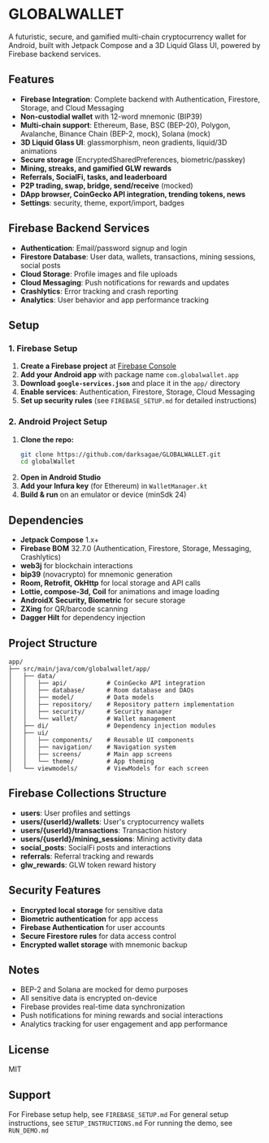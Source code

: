 # GLOBALWALLET

A futuristic, secure, and gamified multi-chain cryptocurrency wallet for Android, built with Jetpack Compose and a 3D Liquid Glass UI, powered by Firebase backend services.

## Features
- **Firebase Integration**: Complete backend with Authentication, Firestore, Storage, and Cloud Messaging
- **Non-custodial wallet** with 12-word mnemonic (BIP39)
- **Multi-chain support**: Ethereum, Base, BSC (BEP-20), Polygon, Avalanche, Binance Chain (BEP-2, mock), Solana (mock)
- **3D Liquid Glass UI**: glassmorphism, neon gradients, liquid/3D animations
- **Secure storage** (EncryptedSharedPreferences, biometric/passkey)
- **Mining, streaks, and gamified GLW rewards**
- **Referrals, SocialFi, tasks, and leaderboard**
- **P2P trading, swap, bridge, send/receive** (mocked)
- **DApp browser, CoinGecko API integration, trending tokens, news**
- **Settings**: security, theme, export/import, badges

## Firebase Backend Services

- **Authentication**: Email/password signup and login
- **Firestore Database**: User data, wallets, transactions, mining sessions, social posts
- **Cloud Storage**: Profile images and file uploads
- **Cloud Messaging**: Push notifications for rewards and updates
- **Crashlytics**: Error tracking and crash reporting
- **Analytics**: User behavior and app performance tracking

## Setup

### 1. Firebase Setup
1. **Create a Firebase project** at [Firebase Console](https://console.firebase.google.com/)
2. **Add your Android app** with package name `com.globalwallet.app`
3. **Download `google-services.json`** and place it in the `app/` directory
4. **Enable services**: Authentication, Firestore, Storage, Cloud Messaging
5. **Set up security rules** (see `FIREBASE_SETUP.md` for detailed instructions)

### 2. Android Project Setup
1. **Clone the repo:**
   ```sh
   git clone https://github.com/darksagae/GLOBALWALLET.git
   cd globalWallet
   ```
2. **Open in Android Studio**
3. **Add your Infura key** (for Ethereum) in `WalletManager.kt`
4. **Build & run** on an emulator or device (minSdk 24)

## Dependencies
- **Jetpack Compose** 1.x+
- **Firebase BOM** 32.7.0 (Authentication, Firestore, Storage, Messaging, Crashlytics)
- **web3j** for blockchain interactions
- **bip39** (novacrypto) for mnemonic generation
- **Room, Retrofit, OkHttp** for local storage and API calls
- **Lottie, compose-3d, Coil** for animations and image loading
- **AndroidX Security, Biometric** for secure storage
- **ZXing** for QR/barcode scanning
- **Dagger Hilt** for dependency injection

## Project Structure

```
app/
├── src/main/java/com/globalwallet/app/
│   ├── data/
│   │   ├── api/           # CoinGecko API integration
│   │   ├── database/      # Room database and DAOs
│   │   ├── model/         # Data models
│   │   ├── repository/    # Repository pattern implementation
│   │   ├── security/      # Security manager
│   │   └── wallet/        # Wallet management
│   ├── di/                # Dependency injection modules
│   ├── ui/
│   │   ├── components/    # Reusable UI components
│   │   ├── navigation/    # Navigation system
│   │   ├── screens/       # Main app screens
│   │   └── theme/         # App theming
│   └── viewmodels/        # ViewModels for each screen
```

## Firebase Collections Structure

- **users**: User profiles and settings
- **users/{userId}/wallets**: User's cryptocurrency wallets
- **users/{userId}/transactions**: Transaction history
- **users/{userId}/mining_sessions**: Mining activity data
- **social_posts**: SocialFi posts and interactions
- **referrals**: Referral tracking and rewards
- **glw_rewards**: GLW token reward history

## Security Features

- **Encrypted local storage** for sensitive data
- **Biometric authentication** for app access
- **Firebase Authentication** for user accounts
- **Secure Firestore rules** for data access control
- **Encrypted wallet storage** with mnemonic backup

## Notes
- BEP-2 and Solana are mocked for demo purposes
- All sensitive data is encrypted on-device
- Firebase provides real-time data synchronization
- Push notifications for mining rewards and social interactions
- Analytics tracking for user engagement and app performance

## License
MIT

## Support

For Firebase setup help, see `FIREBASE_SETUP.md`
For general setup instructions, see `SETUP_INSTRUCTIONS.md`
For running the demo, see `RUN_DEMO.md`
